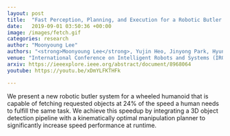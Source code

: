 ```yaml
---
layout: post
title:  "Fast Perception, Planning, and Execution for a Robotic Butler: Wheeled Humanoid M-Hubo"
date:   2019-09-01 03:50:36 +00:00
image: /images/fetch.gif
categories: research
author: "Moonyoung Lee"
authors: "<strong>Moonyoung Lee</strong>, Yujin Heo, Jinyong Park, Hyun-Dae Yang, Ho-Deok Jang, Philipp Benz, Hyunsub Park, In So Kweon, Jun-Ho Oh"
venue: "International Conference on Intelligent Robots and Systems (IROS)"
arxiv: https://ieeexplore.ieee.org/abstract/document/8968064
youtube: https://youtu.be/xDmYLFKTHFk

---
```

We present a new robotic butler system for a wheeled humanoid that is capable of fetching requested objects at 24% of the speed a human needs to fulfill the same task. We achieve this speedup by integrating a 3D object detection pipeline with a kinematically optimal manipulation planner to significantly increase speed performance at runtime. 
 
